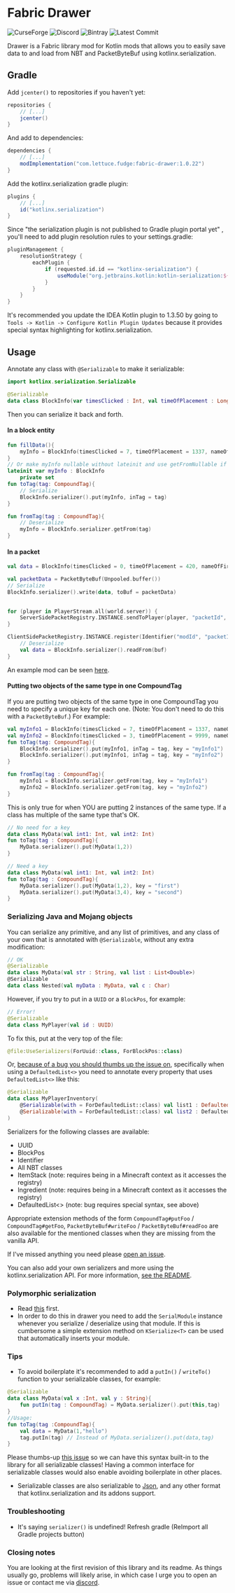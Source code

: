 # Fabric Drawer
![CurseForge](https://cf.way2muchnoise.eu/versions/fabric-drawer.svg)
![Discord](https://img.shields.io/discord/219787567262859264?color=blue&label=Discord)
![Bintray](https://api.bintray.com/packages/natanfudge/libs/fabric-drawer/images/download.svg) 
![Latest Commit](https://img.shields.io/github/last-commit/natanfudge/fabric-drawer)

Drawer is a Fabric library mod for Kotlin mods that allows you to easily save data to and load from NBT and PacketByteBuf using kotlinx.serialization.

## Gradle

Add `jcenter()` to repositories if you haven't yet:
```groovy
repositories {
    // [...]
    jcenter()
}
```
And add to dependencies:
```groovy
dependencies {
    // [...]
    modImplementation("com.lettuce.fudge:fabric-drawer:1.0.22")
}
```
Add the kotlinx.serialization gradle plugin:
```groovy
plugins {
    // [...]
    id("kotlinx.serialization")
}
```
Since "the serialization plugin is not published to Gradle plugin portal yet" , you'll need to add plugin resolution rules to your settings.gradle:
```groovy
pluginManagement {
    resolutionStrategy {
        eachPlugin {
            if (requested.id.id == "kotlinx-serialization") {
                useModule("org.jetbrains.kotlin:kotlin-serialization:${kotlin_version}") // set kotlin_version to 1.3.40 for example in gradle.properties
            }
        }
    }
}
```

It's recommended you update the IDEA Kotlin plugin to 1.3.50 by going to `Tools -> Kotlin -> Configure Kotlin Plugin Updates`
 because it provides special syntax highlighting for kotlinx.serialization.

## Usage

Annotate any class with `@Serializable` to make it serializable:
```kotlin
import kotlinx.serialization.Serializable

@Serializable
data class BlockInfo(var timesClicked : Int, val timeOfPlacement : Long, val nameOfFirstPersonClicked : String?)
```

Then you can serialize it back and forth.
#### In a block entity
```kotlin
fun fillData(){
    myInfo = BlockInfo(timesClicked = 7, timeOfPlacement = 1337, nameOfFirstPersonClicked = "fudge")
}
// Or make myInfo nullable without lateinit and use getFromNullable if initializing it at first placement is not guaranteed
lateinit var myInfo : BlockInfo
    private set
fun toTag(tag: CompoundTag){
    // Serialize
    BlockInfo.serializer().put(myInfo, inTag = tag)
}

fun fromTag(tag : CompoundTag){
    // Deserialize
    myInfo = BlockInfo.serializer.getFrom(tag)
}
```

#### In a packet

```kotlin
val data = BlockInfo(timesClicked = 0, timeOfPlacement = 420, nameOfFirstPersonClicked = null)

val packetData = PacketByteBuf(Unpooled.buffer())
// Serialize
BlockInfo.serializer().write(data, toBuf = packetData)

    
for (player in PlayerStream.all(world.server)) {
    ServerSidePacketRegistry.INSTANCE.sendToPlayer(player, "packetId", packetData)
}
```

```kotlin
ClientSidePacketRegistry.INSTANCE.register(Identifier("modId", "packetId")){ context, buf ->
    // Deserialize
    val data = BlockInfo.serializer().readFrom(buf)
}
```

An example mod can be seen [here](https://github.com/natanfudge/fabric-drawer-example).

#### Putting two objects of the same type in one CompoundTag
 If you are putting two objects of the same type in one CompoundTag you need to specify a unique key for each one. (Note: You don't need to do this with a `PacketByteBuf`.)
 For example:
```kotlin
val myInfo1 = BlockInfo(timesClicked = 7, timeOfPlacement = 1337, nameOfFirstPersonClicked = "fudge")
val myInfo2 = BlockInfo(timesClicked = 3, timeOfPlacement = 9999, nameOfFirstPersonClicked = "you")
fun toTag(tag: CompoundTag){
    BlockInfo.serializer().put(myInfo1, inTag = tag, key = "myInfo1")
    BlockInfo.serializer().put(myInfo1, inTag = tag, key = "myInfo2")
}

fun fromTag(tag : CompoundTag){
    myInfo1 = BlockInfo.serializer.getFrom(tag, key = "myInfo1")
    myInfo2 = BlockInfo.serializer.getFrom(tag, key = "myInfo2")
}
```
 
This is only true for when YOU are putting 2 instances of the same type. If a class has multiple of the same type that's OK.
```kotlin
// No need for a key
data class MyData(val int1: Int, val int2: Int)
fun toTag(tag : CompoundTag){
    MyData.serializer().put(MyData(1,2))
}
```

```kotlin
// Need a key
data class MyData(val int1: Int, val int2: Int)
fun toTag(tag : CompoundTag){
    MyData.serializer().put(MyData(1,2), key = "first")
    MyData.serializer().put(MyData(3,4), key = "second")
}
```

### Serializing Java and Mojang objects
You can serialize any primitive, and any list of primitives, and any class of your own that is annotated with `@Serializable`, without any extra modification:
```kotlin
// OK
@Serializable
data class MyData(val str : String, val list : List<Double>)
@Serializable
data class Nested(val myData : MyData, val c : Char)
```
However, if you try to put in a `UUID` or a `BlockPos`, for example:
```kotlin
// Error!
@Serializable
data class MyPlayer(val id : UUID)
```

To fix this, put at the very top of the file:
```kotlin
@file:UseSerializers(ForUuid::class, ForBlockPos::class)
```

Or, [because of a bug you should thumbs up the issue on](https://github.com/Kotlin/kotlinx.serialization/issues/533), specifically when using a `DefaultedList<>` you need to annotate every property that uses `DefaultedList<>` like this:
```kotlin
@Serializable
data class MyPlayerInventory(
    @Serializable(with = ForDefaultedList::class) val list1 : DefaultedList<ItemStack>,
    @Serializable(with = ForDefaultedList::class) val list2 : DefaultedList<Ingredient>
)
```

Serializers for the following classes are available:
- UUID
- BlockPos
- Identifier
- All NBT classes
- ItemStack (note: requires being in a Minecraft context as it accesses the registry)
- Ingredient (note: requires being in a Minecraft context as it accesses the registry)
- DefaultedList<> (note: bug requires special syntax, see above)

Appropriate extension methods of the form `CompoundTag#putFoo` / `CompoundTag#getFoo`, `PacketByteBuf#writeFoo` / `PacketByteBuf#readFoo` are also available for the mentioned classes when they are missing from the vanilla API.

If I've missed anything you need please [open an issue](https://github.com/natanfudge/Fabric-Drawer/issues/new).

You can also add your own serializers and more using the kotlinx.serialization API. For more information, [see the README](https://github.com/Kotlin/kotlinx.serialization/blob/master/README.md). 

### Polymorphic serialization
- Read [this](https://github.com/Kotlin/kotlinx.serialization/blob/master/docs/polymorphism.md) first. 
- In order to do this in drawer you need to add the `SerialModule` instance whenever you serialize / deserialize using that module. 
If this is cumbersome a simple extension method on `KSerialize<T>` can be used that automatically inserts your module.

### Tips
- To avoid boilerplate it's recommended to add a `putIn()` / `writeTo()` function to your serializable classes, for example:
```kotlin
@Serializable
data class MyData(val x :Int, val y : String){
    fun putIn(tag : CompoundTag) = MyData.serializer().put(this,tag)
}
//Usage:
fun toTag(tag :CompoundTag){
    val data = MyData(1,"hello")
    tag.putIn(tag) // Instead of MyData.serializer().put(data,tag)
}
```

Please thumbs-up [this issue](https://github.com/Kotlin/kotlinx.serialization/issues/329) so we can have this syntax built-in to the library for all serializable classes! Having a common interface for serializable classes would also enable avoiding boilerplate in other places.

- Serializable classes are also serializable to [Json](https://github.com/Kotlin/kotlinx.serialization/blob/master/README.md), and any other format that kotlinx.serialization and its addons support. 

### Troubleshooting
- It's saying `serializer()` is undefined!
Refresh gradle (ReImport all Gradle projects button)

### Closing notes
You are looking at the first revision of this library and its readme. 
As things usually go, problems will likely arise, in which case I urge you to open an issue or contact me via [discord](https://discord.gg/CFaCu97).
